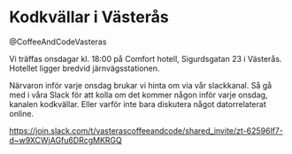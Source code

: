 # Kodkvällar i Västerås
@CoffeeAndCodeVasteras

Vi träffas onsdagar kl. 18:00 på Comfort hotell, Sigurdsgatan 23 i Västerås. Hotellet ligger bredvid järnvägsstationen.

Närvaron inför varje onsdag brukar vi hinta om via vår slackkanal. Så gå med i våra Slack för att kolla om det kommer någon inför varje onsdag, kanalen kodkvällar. Eller varför inte bara diskutera något datorrelaterat online.

https://join.slack.com/t/vasterascoffeeandcode/shared_invite/zt-62596lf7-d~w9XCWjAGfu6DRcgMKRGQ

